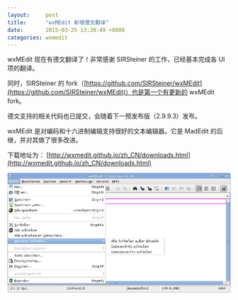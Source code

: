 ```yaml
---
layout:     post
title:      "wxMEdit 新增德文翻译"
date:       2015-03-25 13:20:49 +0800
categories: wxmedit
---
```

wxMEdit 现在有德文翻译了！非常感谢 SIRSteiner 的工作，已经基本完成各 UI 项的翻译。

同时，SIRSteiner 的 fork（[https://github.com/SIRSteiner/wxMEdit](https://github.com/SIRSteiner/wxMEdit)）也是第一个有更新的 wxMEdit fork。

<!--more-->

德文支持的相关代码也已提交，会随着下一预发布版（2.9.9.3）发布。

wxMEdit 是对编码和十六进制编辑支持很好的文本编辑器。它是 MadEdit 的后继，并对其做了很多改进。

下载地址为：
[http://wxmedit.github.io/zh_CN/downloads.html](http://wxmedit.github.io/zh_CN/downloads.html)

![wxmedit_de.png](/assets/wxmedit/wxmedit_de.png)
